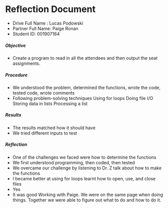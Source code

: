 # Reflection Document

* Drive Full Name  : Lucas Podowski  
* Partner Full Name: Paige Ronan
* Student ID: 001907164

##### Objective
* Create a program to read in all the attendees and then output the seat assignments.
##### Procedure
* We understood the problem, determined the functions, wrote the code, tested code, wrote comments
* Following problem-solving techniques
Using for loops
Doing file I/O
Storing data in lists
Processing a list
##### Results
* The results matched how it should have
* We tried different inputs to test 
##### Reflection
* One of the challenges we faced were how to determine the functions
* We first understood programming, then coded, then tested
* We overcame our challenge by listening to Dr. Z talk about how to make the functions
* I became better at using for loops learnt how to open, use, and close files
* Yes
* It was good Working with Paige. We were on the same page when doing things. Together we were able to figure out
what to do and how to do it.
